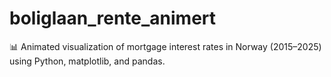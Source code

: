 # boliglaan_rente_animert
📊 Animated visualization of mortgage interest rates in Norway (2015–2025) using Python, matplotlib, and pandas.
